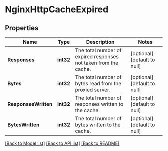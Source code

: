 # NginxHttpCacheExpired

## Properties
Name | Type | Description | Notes
------------ | ------------- | ------------- | -------------
**Responses** | **int32** | The total number of expired responses not taken from the cache. | [optional] [default to null]
**Bytes** | **int32** | The total number of bytes read from the proxied server. | [optional] [default to null]
**ResponsesWritten** | **int32** | The total number of responses written to the cache. | [optional] [default to null]
**BytesWritten** | **int32** | The total number of bytes written to the cache. | [optional] [default to null]

[[Back to Model list]](../README.md#documentation-for-models) [[Back to API list]](../README.md#documentation-for-api-endpoints) [[Back to README]](../README.md)


